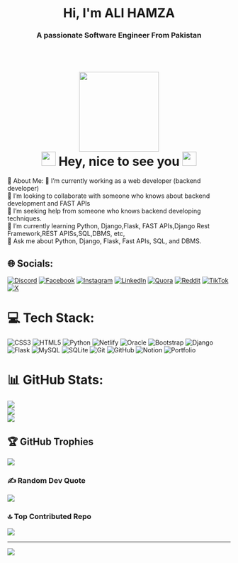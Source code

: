 <h1 align="center">Hi, I'm ALI HAMZA </h1>
<h3 align="center">A passionate Software Engineer From Pakistan</h3>
<br>
<h1 align="center">
<img  src="https://media.giphy.com/media/WUlplcMpOCEmTGBtBW/giphy.gif" width="180"><br>
<img src="https://raw.githubusercontent.com/blackcater/blackcater/main/images/Hi.gif" height="32" />
Hey, nice to see you
<img src="https://raw.githubusercontent.com/blackcater/blackcater/main/images/Hi.gif" height="32" />
</h1>


💫 About Me:
🔭 I’m currently working as a web developer (backend developer)<br>👯 I’m looking to collaborate with someone who knows about backend development and FAST APIs<br>🤝 I’m seeking help from someone who knows backend developing techniques.<br>🌱 I’m currently learning Python, Django,Flask, FAST APIs,Django Rest Framework,REST APISs,SQL,DBMS, etc,<br>💬 Ask me about  Python, Django, Flask, Fast APIs, SQL, and DBMS.<br>


## 🌐 Socials:
[![Discord](https://img.shields.io/badge/Discord-%237289DA.svg?logo=discord&logoColor=white)](https://discord.gg/https://discord.gg/T3WvJ79f) [![Facebook](https://img.shields.io/badge/Facebook-%231877F2.svg?logo=Facebook&logoColor=white)](https://facebook.com/https://www.facebook.com/share/AWQYsGdwPWJYNZAs/) [![Instagram](https://img.shields.io/badge/Instagram-%23E4405F.svg?logo=Instagram&logoColor=white)](https://instagram.com/mx_creatorx) [![LinkedIn](https://img.shields.io/badge/LinkedIn-%230077B5.svg?logo=linkedin&logoColor=white)](https://linkedin.com/in/https://www.linkedin.com/in/ali-hamza-b4387b29a?utm_source=share&utm_campaign=share_via&utm_content=profile&utm_medium=android_app) [![Quora](https://img.shields.io/badge/Quora-%23B92B27.svg?logo=Quora&logoColor=white)](https://quora.com/profile/https://www.quora.com/profile/Mx-Ali-5?ch=10&oid=2508266376&share=7ae2eeb5&srid=3ctNM2&target_type=user) [![Reddit](https://img.shields.io/badge/Reddit-%23FF4500.svg?logo=Reddit&logoColor=white)](https://reddit.com/user/u/hammi8734) [![TikTok](https://img.shields.io/badge/TikTok-%23000000.svg?logo=TikTok&logoColor=white)](https://tiktok.com/@https://www.tiktok.com/@alihamza87883?_t=8qR4kxqWb4a&_r=1) [![X](https://img.shields.io/badge/X-black.svg?logo=X&logoColor=white)](https://x.com/https://x.com/mxali781?s=09) 

# 💻 Tech Stack:
![CSS3](https://img.shields.io/badge/css3-%231572B6.svg?style=for-the-badge&logo=css3&logoColor=white) ![HTML5](https://img.shields.io/badge/html5-%23E34F26.svg?style=for-the-badge&logo=html5&logoColor=white) ![Python](https://img.shields.io/badge/python-3670A0?style=for-the-badge&logo=python&logoColor=ffdd54) ![Netlify](https://img.shields.io/badge/netlify-%23000000.svg?style=for-the-badge&logo=netlify&logoColor=#00C7B7) ![Oracle](https://img.shields.io/badge/Oracle-F80000?style=for-the-badge&logo=oracle&logoColor=white) ![Bootstrap](https://img.shields.io/badge/bootstrap-%238511FA.svg?style=for-the-badge&logo=bootstrap&logoColor=white) ![Django](https://img.shields.io/badge/django-%23092E20.svg?style=for-the-badge&logo=django&logoColor=white) ![Flask](https://img.shields.io/badge/flask-%23000.svg?style=for-the-badge&logo=flask&logoColor=white) ![MySQL](https://img.shields.io/badge/mysql-4479A1.svg?style=for-the-badge&logo=mysql&logoColor=white) ![SQLite](https://img.shields.io/badge/sqlite-%2307405e.svg?style=for-the-badge&logo=sqlite&logoColor=white) ![Git](https://img.shields.io/badge/git-%23F05033.svg?style=for-the-badge&logo=git&logoColor=white) ![GitHub](https://img.shields.io/badge/github-%23121011.svg?style=for-the-badge&logo=github&logoColor=white) ![Notion](https://img.shields.io/badge/Notion-%23000000.svg?style=for-the-badge&logo=notion&logoColor=white) ![Portfolio](https://img.shields.io/badge/Portfolio-%23000000.svg?style=for-the-badge&logo=firefox&logoColor=#FF7139)
# 📊 GitHub Stats:
![](https://github-readme-stats.vercel.app/api?username=AliHamza02088&theme=dark&hide_border=false&include_all_commits=false&count_private=false)<br/>
![](https://github-readme-streak-stats.herokuapp.com/?user=AliHamza02088&theme=dark&hide_border=false)<br/>
![](https://github-readme-stats.vercel.app/api/top-langs/?username=AliHamza02088&theme=dark&hide_border=false&include_all_commits=false&count_private=false&layout=compact)

## 🏆 GitHub Trophies
![](https://github-profile-trophy.vercel.app/?username=AliHamza02088&theme=radical&no-frame=false&no-bg=true&margin-w=4)

### ✍️ Random Dev Quote
![](https://quotes-github-readme.vercel.app/api?type=horizontal&theme=radical)

### 🔝 Top Contributed Repo
![](https://github-contributor-stats.vercel.app/api?username=AliHamza02088&limit=5&theme=transparent&combine_all_yearly_contributions=true)

---
[![](https://visitcount.itsvg.in/api?id=AliHamza02088&icon=0&color=0)](https://visitcount.itsvg.in)

